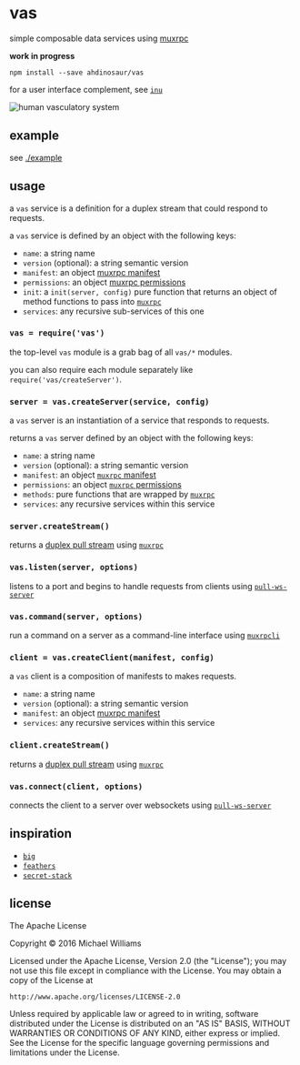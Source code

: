 # vas

simple composable data services using [muxrpc](https://github.com/ssbc/muxrpc)

**work in progress**

```shell
npm install --save ahdinosaur/vas
```

for a user interface complement, see [`inu`](https://github.com/ahdinosaur/inu)

![human vasculatory system](https://upload.wikimedia.org/wikipedia/commons/thumb/1/19/Circulatory_System_no_tags.svg/259px-Circulatory_System_no_tags.svg.png)

## example

see [./example](./example)

## usage

a `vas` service is a definition for a duplex stream that could respond to requests.

a `vas` service is defined by an object with the following keys:

- `name`: a string name
- `version` (optional): a string semantic version
- `manifest`: an object [muxrpc manifest](https://github.com/ssbc/muxrpc#manifest)
- `permissions`: an object [muxrpc permissions](https://github.com/ssbc/muxrpc#permissions)
- `init`: a `init(server, config)` pure function that returns an object of method functions to pass into [`muxrpc`](https://github.com/ssbc/muxrpc)
- `services`: any recursive sub-services of this one

### `vas = require('vas')`

the top-level `vas` module is a grab bag of all `vas/*` modules.

you can also require each module separately like `require('vas/createServer')`.

### `server = vas.createServer(service, config)`

a `vas` server is an instantiation of a service that responds to requests.

returns a `vas` server defined by an object with the following keys:

- `name`: a string name
- `version` (optional): a string semantic version
- `manifest`: an object [`muxrpc` manifest](https://github.com/ssbc/muxrpc#manifest)
- `permissions`: an object [`muxrpc` permissions](https://github.com/ssbc/muxrpc#permissions)
- `methods`: pure functions that are wrapped by [`muxrpc`](https://github.com/ssbc/muxrpc)
- `services`: any recursive services within this service

### `server.createStream()`

returns a [duplex pull stream](https://github.com/dominictarr/pull-stream-examples/blob/master/duplex.js) using [`muxrpc`](https://github.com/ssbc/muxrpc)

### `vas.listen(server, options)`

listens to a port and begins to handle requests from clients using [`pull-ws-server`](https://github.com/pull-stream/pull-ws-server)

### `vas.command(server, options)`

run a command on a server as a command-line interface using [`muxrpcli`](https://github.com/ssbc/muxrpcli)

### `client = vas.createClient(manifest, config)`

a `vas` client is a composition of manifests to makes requests.

- `name`: a string name
- `version` (optional): a string semantic version
- `manifest`: an object [muxrpc manifest](https://github.com/ssbc/muxrpc#manifest)
- `services`: any recursive services within this service

### `client.createStream()`

returns a [duplex pull stream](https://github.com/dominictarr/pull-stream-examples/blob/master/duplex.js) using [`muxrpc`](https://github.com/ssbc/muxrpc)

### `vas.connect(client, options)`

connects the client to a server over websockets using [`pull-ws-server`](https://github.com/pull-stream/pull-ws-server)

## inspiration

- [`big`](https://jfhbrook.github.io/2013/05/28/the-case-for-a-nodejs-framework.html)
- [`feathers`](http://feathersjs.com/)
- [`secret-stack`](https://github.com/ssbc/secret-stack)

## license

The Apache License

Copyright &copy; 2016 Michael Williams

Licensed under the Apache License, Version 2.0 (the "License");
you may not use this file except in compliance with the License.
You may obtain a copy of the License at

    http://www.apache.org/licenses/LICENSE-2.0

Unless required by applicable law or agreed to in writing, software
distributed under the License is distributed on an "AS IS" BASIS,
WITHOUT WARRANTIES OR CONDITIONS OF ANY KIND, either express or implied.
See the License for the specific language governing permissions and
limitations under the License.
